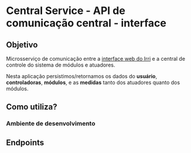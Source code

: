 # Central Service - API de comunicação central - interface

## Objetivo

Microsserviço de comunicação entre a [interface web do Irri](https://github.com/PI2-Irri/webapp) e a central de controle do sistema de módulos e atuadores.

Nesta aplicação persistimos/retornamos os dados do **usuário**, **controladoras**, **módulos**, e as **medidas** tanto dos atuadores quanto dos módulos.

## Como utiliza?


### Ambiente de desenvolvimento


## Endpoints
